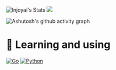 
<img src="https://github-readme-stats.vercel.app/api?username=injoyai&hide=issues&title_color=333&text_color=777" alt="Injoyai's Stats" >

<img src="https://github-readme-stats-two-theta-93.vercel.app/api/top-langs/?username=injoyai&theme=gray&layout=compact&langs_count=10" />
 
![Ashutosh's github activity graph](https://github-readme-activity-graph.vercel.app/graph?username=injoyai&theme=react-dark)
 
# 🌱 Learning and using
[![Go](https://img.shields.io/badge/go-%2300ADD8.svg?style=for-the-badge&logo=go&logoColor=white)](https://go.dev/)
[![Python](https://img.shields.io/badge/python-3670A0?style=for-the-badge&logo=python&logoColor=ffdd54)](https://www.python.org/)




